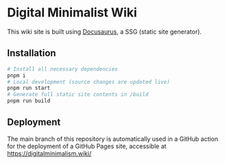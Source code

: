 # Digital Minimalist Wiki

This wiki site is built using [Docusaurus](https://docusaurus.io/), a SSG (static site generator).

## Installation

```bash
# Install all necessary dependencies
pnpm i
# Local development (source changes are updated live)
pnpm run start
# Generate full static site contents in /build
pnpm run build
```

## Deployment
The main branch of this repository is automatically used in a GitHub action for the deployment of a GitHub Pages site, accessible at <https://digitalminimalism.wiki/>
